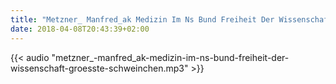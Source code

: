 ```yaml
---
title: "Metzner_ Manfred_ak Medizin Im Ns Bund Freiheit Der Wissenschaft Groesste Schweinchen"
date: 2018-04-08T20:43:39+02:00
---
```


{{< audio "metzner_-manfred_ak-medizin-im-ns-bund-freiheit-der-wissenschaft-groesste-schweinchen.mp3" >}}